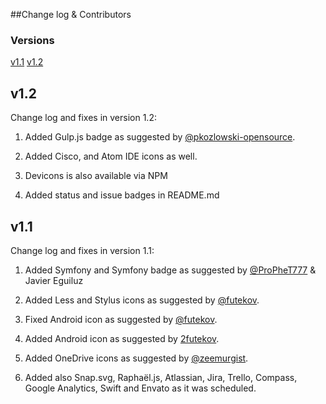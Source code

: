 ##Change log & Contributors

### Versions

[v1.1](#v1.1)
[v1.2](#v1.2)

## v1.2
Change log and fixes in version 1.2:
1. Added Gulp.js badge as suggested by [@pkozlowski-opensource](https://github.com/pkozlowski-opensource). 

2. Added Cisco, and Atom IDE icons as well.
3. Devicons is also available via NPM 
4. Added status and issue badges in README.md

## v1.1

Change log and fixes in version 1.1:

1. Added Symfony and Symfony badge as suggested by [@ProPheT777](https://github.com/ProPheT777) & Javier Eguiluz 

2. Added Less and Stylus icons as suggested by [@futekov](https://github.com/futekov).
3. Fixed Android icon as suggested by [@futekov](https://github.com/futekov).
4. Added Android icon as suggested by [2futekov](https://github.com/futekov).
5. Added OneDrive icons as suggested by [@zeemurgist](https://github.com/zeemurgist).
6. Added also Snap.svg, Raphaël.js, Atlassian, Jira, Trello, Compass, Google Analytics, Swift and  Envato as it was scheduled.
